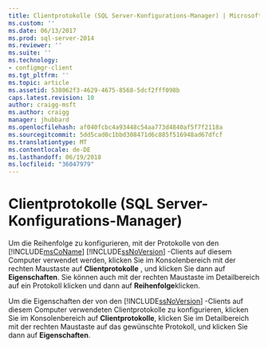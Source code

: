 ```yaml
---
title: Clientprotokolle (SQL Server-Konfigurations-Manager) | Microsoft-Dokumentation
ms.custom: ''
ms.date: 06/13/2017
ms.prod: sql-server-2014
ms.reviewer: ''
ms.suite: ''
ms.technology:
- configmgr-client
ms.tgt_pltfrm: ''
ms.topic: article
ms.assetid: 538062f3-4629-4675-8568-5dcf2fff098b
caps.latest.revision: 10
author: craigg-msft
ms.author: craigg
manager: jhubbard
ms.openlocfilehash: af040fcbc4a93448c54aa773d4840af5f7f2118a
ms.sourcegitcommit: 5dd5cad0c1bbd308471d6c885f516948ad67dfcf
ms.translationtype: MT
ms.contentlocale: de-DE
ms.lasthandoff: 06/19/2018
ms.locfileid: "36047979"
---
```

# <a name="client-protocols-sql-server-configuration-manager"></a>Clientprotokolle (SQL Server-Konfigurations-Manager)
  Um die Reihenfolge zu konfigurieren, mit der Protokolle von den [!INCLUDE[msCoName](../../includes/msconame-md.md)] [!INCLUDE[ssNoVersion](../../includes/ssnoversion-md.md)] -Clients auf diesem Computer verwendet werden, klicken Sie im Konsolenbereich mit der rechten Maustaste auf **Clientprotokolle** , und klicken Sie dann auf **Eigenschaften**. Sie können auch mit der rechten Maustaste im Detailbereich auf ein Protokoll klicken und dann auf **Reihenfolge**klicken.  
  
 Um die Eigenschaften der von den [!INCLUDE[ssNoVersion](../../includes/ssnoversion-md.md)] -Clients auf diesem Computer verwendeten Clientprotokolle zu konfigurieren, klicken Sie im Konsolenbereich auf **Clientprotokolle**, klicken Sie im Detailbereich mit der rechten Maustaste auf das gewünschte Protokoll, und klicken Sie dann auf **Eigenschaften**.  
  
  